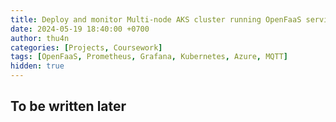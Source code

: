 ```yaml
---
title: Deploy and monitor Multi-node AKS cluster running OpenFaaS service (with MQTT integration)
date: 2024-05-19 18:40:00 +0700
author: thu4n
categories: [Projects, Coursework]
tags: [OpenFaaS, Prometheus, Grafana, Kubernetes, Azure, MQTT]
hidden: true
---
```


## To be written later